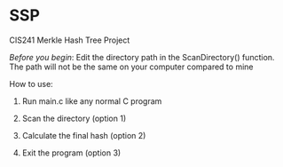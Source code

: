 # SSP
CIS241 Merkle Hash Tree Project

*Before you begin*: Edit the directory path in the ScanDirectory() function. The path will not be the same on your computer compared to mine

How to use:

1. Run main.c like any normal C program

2. Scan the directory (option 1)

3. Calculate the final hash (option 2)

4. Exit the program (option 3)
